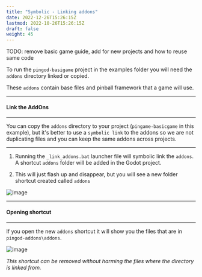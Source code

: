 ```yaml
---
title: "Symbolic - Linking addons"
date: 2022-12-26T15:26:15Z
lastmod: 2022-10-26T15:26:15Z
draft: false
weight: 45
---
```


TODO: remove basic game guide, add for new projects and how to reuse same code

To run the `pingod-basigame` project in the examples folder you will need the `addons` directory linked or copied.

These `addons` contain base files and pinball framework that a game will use.

---
#### Link the AddOns
---

You can copy the `addons` directory to your project (`pingame-basicgame` in this example), but it's better to use a `symbolic link` to the addons so we are not duplicating files and you can keep the same addons across projects.

---

1. Running the `_link_addons.bat` launcher file will symbolic link the `addons`. A shortcut `addons` folder will be added in the Godot project.

2. This will just flash up and disappear, but you will see a new folder shortcut created called `addons`

![image](../../images/basicgame/basicgame-project-files.jpg)

---
#### Opening shortcut
---

If you open the new `addons` shortcut it will show you the files that are in `pingod-addons\addons`.

![image](../../images/basicgame/basicgame-addons.jpg)


*This shortcut can be removed without harming the files where the directory is linked from.*